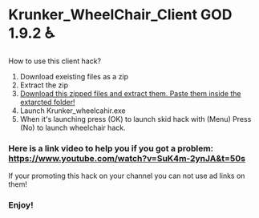 # Krunker_WheelChair_Client GOD 1.9.2 ♿

How to use this client hack?

1. Download exeisting files as a zip
2. Extract the zip
3. [Download this zipped files and extract them. Paste them inside the extarcted folder!](https://mega.nz/#!g4BFjQzT!hr_Oru_ex1buCIfwAYDL5SEhRMe0KuvYONfVPNxgMdI)
4. Launch Krunker_wheelcahir.exe
5. When it's launching press (OK) to launch skid hack with (Menu) Press (No) to launch wheelchair hack.

### Here is a link video to help you if you got a problem: https://www.youtube.com/watch?v=SuK4m-2ynJA&t=50s 

If your promoting this hack on your channel you can not use ad links on them!

### Enjoy!
